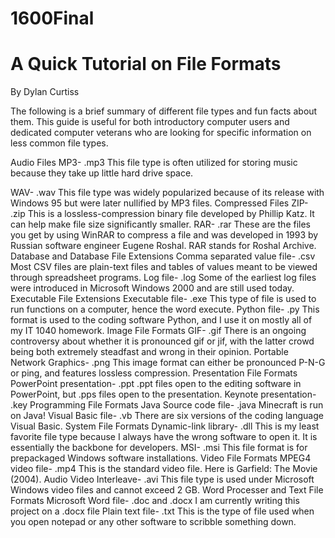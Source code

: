 # 1600Final

<H1> A Quick Tutorial on File Formats </H1>

By Dylan Curtiss

The following is a brief summary of different file types and fun facts about them. This guide is useful for both introductory computer users and dedicated computer veterans who are looking for specific information on less common file types.

Audio Files
MP3- .mp3
This file type is often utilized for storing music because they take up little hard drive space.

WAV- .wav
This file type was widely popularized because of its release with Windows 95 but were later nullified by 
MP3 files.
Compressed Files
ZIP- .zip
This is a lossless-compression binary file developed by Phillip Katz. It can help make file size significantly 
smaller.
RAR- .rar
These are the files you get by using WinRAR to compress a file and was developed in 1993 by Russian 
software engineer Eugene Roshal. RAR stands for Roshal Archive.
Database and Database File Extensions
Comma separated value file- .csv
Most CSV files are plain-text files and tables of values meant to be viewed through spreadsheet 
programs.
Log file- .log
Some of the earliest log files were introduced in Microsoft Windows 2000 and are still used today.
Executable File Extensions
Executable file- .exe
This type of file is used to run functions on a computer, hence the word execute.
Python file- .py
This format is used to the coding software Python, and I use it on mostly all of my IT 1040 homework.
Image File Formats
GIF- .gif
There is an ongoing controversy about whether it is pronounced gif or jif, with the latter crowd being 
both extremely steadfast and wrong in their opinion.
Portable Network Graphics- .png
This image format can either be pronounced P-N-G or ping, and features lossless compression.
Presentation File Formats
PowerPoint presentation- .ppt
.ppt files open to the editing software in PowerPoint, but .pps files open to the presentation.
Keynote presentation- .key
Programming File Formats
Java Source code file- .java
Minecraft is run on Java!
Visual Basic file- .vb
There are six versions of the coding language Visual Basic.
System File Formats
Dynamic-link library- .dll
This is my least favorite file type because I always have the wrong software to open it. It is essentially 
the backbone for developers.
MSI- .msi
This file format is for prepackaged Windows software installations.
Video File Formats
MPEG4 video file- .mp4
This is the standard video file. Here is Garfield: The Movie (2004). 
Audio Video Interleave- .avi
This file type is used under Microsoft Windows video files and cannot exceed 2 GB.
Word Processer and Text File Formats
Microsoft Word file- .doc and .docx
I am currently writing this project on a .docx file
Plain text file- .txt
This is the type of file used when you open notepad or any other software to scribble something down.
